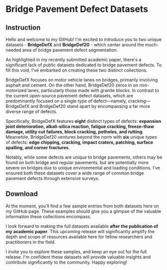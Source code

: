 # Bridge Pavement Defect Datasets
## Instruction
  Hello and welcome to my GitHub! I'm excited to introduce you to two unique datasets - **BridgeDefX** and **BridgeDef20** - which center around the much-needed area of bridge pavement defect segmentation. 

  As highlighted in my recently submitted academic paper, there's a significant lack of public datasets dedicated to bridge pavement defects. To fill this void, I've embarked on creating these two distinct collections. 

  BridgeDefX focuses on motor vehicle lanes on bridges, primarily involving asphalt and cement. On the other hand, BridgeDef20 zeros in on non-motorized lanes, particularly those made with granite blocks. In contrast to the current open-source pavement defect datasets, which are predominantly focused on a single type of defect—namely, cracking—BridgeDefX and BridgeDef20 stand apart by encompassing a far more diverse range of defects. 

  Specifically, BridgeDefX features **eight** distinct types of defects: **expansion joint deterioration, alkali-silica reaction, fatigue cracking, freeze-thaw damage, utility cut failures, block cracking, potholes, and rutting**. Meanwhile, BridgeDef20 ventures beyond the norm with **six** unique types of defects: **edge chipping, cracking, impact craters, patching, surface spalling, and corner fractures**. 

  Notably, while some defects are unique to bridge pavements, others may be found on both bridge and regular pavements, but are potentially more severe on bridges due to unique environmental and loading conditions. I've ensured both these datasets cover a wide range of common bridge pavement defects through extensive surveys.
## Download
  At the moment, you'll find a few sample entries from both datasets here on my GitHub page. These examples should give you a glimpse of the valuable information these collections encompass. 

  I look forward to making the full datasets available **after the publication of my academic paper**. This upcoming release will significantly amplify the depth and scope of resources available here for fellow researchers and practitioners in the field.

  I invite you to explore these samples, and keep an eye out for the full release. I'm confident these datasets will provide valuable insights and contribute significantly to the community. Happy exploring!
